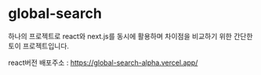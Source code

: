 # global-search
하나의 프로젝트로 react와 next.js를 동시에 활용하며 차이점을 비교하기 위한 간단한 토이 프로젝트입니다.

react버전 배포주소 : https://global-search-alpha.vercel.app/
